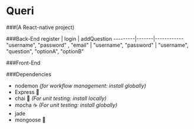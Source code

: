 # **Queri**
###(A React-native project)

###Back-End
  register | login | addQuestion
  ---------|-------|------------
  "username", "password" , "email" | "username", "password" | "username", "question", "optionA", "optionB"


###Front-End

###Dependencies
  * nodemon _(for workflow management: install globally)_
  * Express :train:
  * chai  :tea:  _(For unit testing: install locally)_
  * mocha :coffee:  _(For unit testing: install globally)_
  * jade  
  * mongoose :koala:
